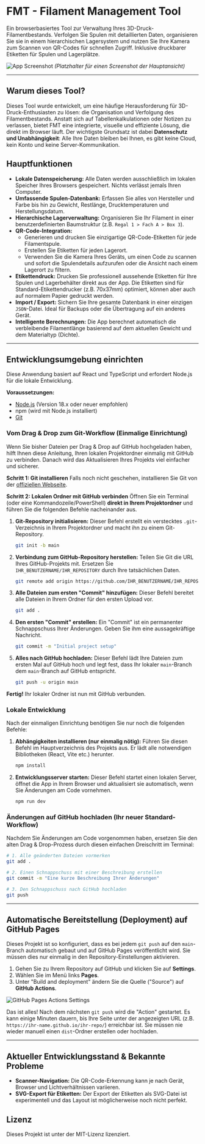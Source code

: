 # FMT - Filament Management Tool

Ein browserbasiertes Tool zur Verwaltung Ihres 3D-Druck-Filamentbestands. Verfolgen Sie Spulen mit detaillierten Daten, organisieren Sie sie in einem hierarchischen Lagersystem und nutzen Sie Ihre Kamera zum Scannen von QR-Codes für schnellen Zugriff. Inklusive druckbarer Etiketten für Spulen und Lagerplätze.

![App Screenshot](https://user-images.githubusercontent.com/12345/placeholder.jpg) 
*(Platzhalter für einen Screenshot der Hauptansicht)*

---

## Warum dieses Tool?

Dieses Tool wurde entwickelt, um eine häufige Herausforderung für 3D-Druck-Enthusiasten zu lösen: die Organisation und Verfolgung des Filamentbestands. Anstatt sich auf Tabellenkalkulationen oder Notizen zu verlassen, bietet FMT eine integrierte, visuelle und effiziente Lösung, die direkt im Browser läuft. Der wichtigste Grundsatz ist dabei **Datenschutz und Unabhängigkeit**: Alle Ihre Daten bleiben bei Ihnen, es gibt keine Cloud, kein Konto und keine Server-Kommunikation.

## Hauptfunktionen

-   **Lokale Datenspeicherung:** Alle Daten werden ausschließlich im lokalen Speicher Ihres Browsers gespeichert. Nichts verlässt jemals Ihren Computer.
-   **Umfassende Spulen-Datenbank:** Erfassen Sie alles von Hersteller und Farbe bis hin zu Gewicht, Restlänge, Drucktemperaturen und Herstellungsdatum.
-   **Hierarchische Lagerverwaltung:** Organisieren Sie Ihr Filament in einer benutzerdefinierten Baumstruktur (z.B. `Regal 1 > Fach A > Box 3`).
-   **QR-Code-Integration:**
    -   Generieren und drucken Sie einzigartige QR-Code-Etiketten für jede Filamentspule.
    -   Erstellen Sie Etiketten für jeden Lagerort.
    -   Verwenden Sie die Kamera Ihres Geräts, um einen Code zu scannen und sofort die Spulendetails aufzurufen oder die Ansicht nach einem Lagerort zu filtern.
-   **Etikettendruck:** Drucken Sie professionell aussehende Etiketten für Ihre Spulen und Lagerbehälter direkt aus der App. Die Etiketten sind für Standard-Etikettendrucker (z.B. 70x37mm) optimiert, können aber auch auf normalem Papier gedruckt werden.
-   **Import / Export:** Sichern Sie Ihre gesamte Datenbank in einer einzigen `JSON`-Datei. Ideal für Backups oder die Übertragung auf ein anderes Gerät.
-   **Intelligente Berechnungen:** Die App berechnet automatisch die verbleibende Filamentlänge basierend auf dem aktuellen Gewicht und dem Materialtyp (Dichte).

---

## Entwicklungsumgebung einrichten

Diese Anwendung basiert auf React und TypeScript und erfordert Node.js für die lokale Entwicklung.

**Voraussetzungen:**
-   [Node.js](https://nodejs.org/en/) (Version 18.x oder neuer empfohlen)
-   npm (wird mit Node.js installiert)
-   [Git](https://git-scm.com/downloads/)

### Vom Drag & Drop zum Git-Workflow (Einmalige Einrichtung)

Wenn Sie bisher Dateien per Drag & Drop auf GitHub hochgeladen haben, hilft Ihnen diese Anleitung, Ihren lokalen Projektordner einmalig mit GitHub zu verbinden. Danach wird das Aktualisieren Ihres Projekts viel einfacher und sicherer.

**Schritt 1: Git installieren**
Falls noch nicht geschehen, installieren Sie Git von der [offiziellen Webseite](https://git-scm.com/downloads/).

**Schritt 2: Lokalen Ordner mit GitHub verbinden**
Öffnen Sie ein Terminal (oder eine Kommandozeile/PowerShell) **direkt in Ihrem Projektordner** und führen Sie die folgenden Befehle nacheinander aus.

1.  **Git-Repository initialisieren:**
    Dieser Befehl erstellt ein verstecktes `.git`-Verzeichnis in Ihrem Projektordner und macht ihn zu einem Git-Repository.
    ```bash
    git init -b main
    ```

2.  **Verbindung zum GitHub-Repository herstellen:**
    Teilen Sie Git die URL Ihres GitHub-Projekts mit. Ersetzen Sie `IHR_BENUTZERNAME/IHR_REPOSITORY` durch Ihre tatsächlichen Daten.
    ```bash
    git remote add origin https://github.com/IHR_BENUTZERNAME/IHR_REPOSITORY.git
    ```

3.  **Alle Dateien zum ersten "Commit" hinzufügen:**
    Dieser Befehl bereitet alle Dateien in Ihrem Ordner für den ersten Upload vor.
    ```bash
    git add .
    ```

4.  **Den ersten "Commit" erstellen:**
    Ein "Commit" ist ein permanenter Schnappschuss Ihrer Änderungen. Geben Sie ihm eine aussagekräftige Nachricht.
    ```bash
    git commit -m "Initial project setup"
    ```

5.  **Alles nach GitHub hochladen:**
    Dieser Befehl lädt Ihre Dateien zum ersten Mal auf GitHub hoch und legt fest, dass Ihr lokaler `main`-Branch dem `main`-Branch auf GitHub entspricht.
    ```bash
    git push -u origin main
    ```

**Fertig!** Ihr lokaler Ordner ist nun mit GitHub verbunden.

### Lokale Entwicklung

Nach der einmaligen Einrichtung benötigen Sie nur noch die folgenden Befehle:

1.  **Abhängigkeiten installieren (nur einmalig nötig):**
    Führen Sie diesen Befehl im Hauptverzeichnis des Projekts aus. Er lädt alle notwendigen Bibliotheken (React, Vite etc.) herunter.
    ```bash
    npm install
    ```

2.  **Entwicklungsserver starten:**
    Dieser Befehl startet einen lokalen Server, öffnet die App in Ihrem Browser und aktualisiert sie automatisch, wenn Sie Änderungen am Code vornehmen.
    ```bash
    npm run dev
    ```

### Änderungen auf GitHub hochladen (Ihr neuer Standard-Workflow)

Nachdem Sie Änderungen am Code vorgenommen haben, ersetzen Sie den alten Drag & Drop-Prozess durch diesen einfachen Dreischritt im Terminal:

```bash
# 1. Alle geänderten Dateien vormerken
git add .

# 2. Einen Schnappschuss mit einer Beschreibung erstellen
git commit -m "Eine kurze Beschreibung Ihrer Änderungen"

# 3. Den Schnappschuss nach GitHub hochladen
git push
```

---

## Automatische Bereitstellung (Deployment) auf GitHub Pages

Dieses Projekt ist so konfiguriert, dass es bei jedem `git push` auf den `main`-Branch automatisch gebaut und auf GitHub Pages veröffentlicht wird. Sie müssen dies nur einmalig in den Repository-Einstellungen aktivieren.

1.  Gehen Sie zu Ihrem Repository auf GitHub und klicken Sie auf **Settings**.
2.  Wählen Sie im Menü links **Pages**.
3.  Unter "Build and deployment" ändern Sie die Quelle ("Source") auf **GitHub Actions**.

![GitHub Pages Actions Settings](https://docs.github.com/assets/cb-129639/images/help/pages/build-with-actions-source.png)

Das ist alles! Nach dem nächsten `git push` wird die "Action" gestartet. Es kann einige Minuten dauern, bis Ihre Seite unter der angezeigten URL (z.B. `https://ihr-name.github.io/ihr-repo/`) erreichbar ist. Sie müssen nie wieder manuell einen `dist`-Ordner erstellen oder hochladen.

---

## Aktueller Entwicklungsstand & Bekannte Probleme

-   **Scanner-Navigation:** Die QR-Code-Erkennung kann je nach Gerät, Browser und Lichtverhältnissen variieren.
-   **SVG-Export für Etiketten:** Der Export der Etiketten als SVG-Datei ist experimentell und das Layout ist möglicherweise noch nicht perfekt.

## Lizenz

Dieses Projekt ist unter der MIT-Lizenz lizenziert.
